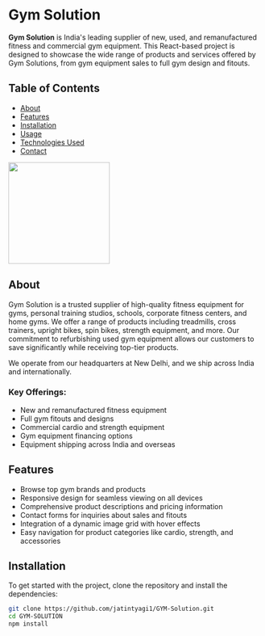 # Gym Solution

**Gym Solution** is India's leading supplier of new, used, and remanufactured fitness and commercial gym equipment. This React-based project is designed to showcase the wide range of products and services offered by Gym Solutions, from gym equipment sales to full gym design and fitouts. 

## Table of Contents

- [About](#about)
- [Features](#features)
- [Installation](#installation)
- [Usage](#usage)
- [Technologies Used](#technologies-used)
- [Contact](#contact)


<img src="./src/Assets/ReadmeImage/Image_1.png" width="201px" >


## About

Gym Solution is a trusted supplier of high-quality fitness equipment for gyms, personal training studios, schools, corporate fitness centers, and home gyms. We offer a range of products including treadmills, cross trainers, upright bikes, spin bikes, strength equipment, and more. Our commitment to refurbishing used gym equipment allows our customers to save significantly while receiving top-tier products.

We operate from our headquarters at New Delhi, and we ship across India and internationally.

### Key Offerings:
- New and remanufactured fitness equipment
- Full gym fitouts and designs
- Commercial cardio and strength equipment
- Gym equipment financing options
- Equipment shipping across India and overseas

## Features

- Browse top gym brands and products
- Responsive design for seamless viewing on all devices
- Comprehensive product descriptions and pricing information
- Contact forms for inquiries about sales and fitouts
- Integration of a dynamic image grid with hover effects
- Easy navigation for product categories like cardio, strength, and accessories

## Installation

To get started with the project, clone the repository and install the dependencies:

```bash
git clone https://github.com/jatintyagi1/GYM-Solution.git
cd GYM-SOLUTION
npm install
```